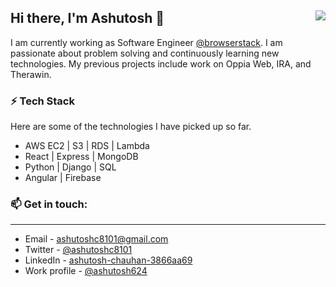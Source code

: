 ## Hi there, I'm Ashutosh 👋 <img align="right" src="https://komarev.com/ghpvc/?username=ashutoshc8101&color=brightgreen" />

I am currently working as Software Engineer [@browserstack](https://github.com/browserstack/). I am passionate about problem solving and continuously learning new technologies. My previous projects include work on Oppia Web, IRA, and Therawin.

### ⚡ Tech Stack
Here are some of the technologies I have picked up so far.
<br />
<ul>
    <li>AWS EC2 | S3 | RDS | Lambda</li>
    <li>React | Express | MongoDB</li>
    <li>Python | Django | SQL</li>
    <li>Angular | Firebase</li>
</ul>

### 📫 Get in touch: 
<hr />
<ul>
    <li> Email - <a href="mailto:ashutoshc8101@gmail.com">ashutoshc8101@gmail.com</a></li>
    <li> Twitter - <a href="https://twitter.com/ashutoshc8101">@ashutoshc8101</a></li>
    <li> LinkedIn - <a href="https://www.linkedin.com/in/ashutosh-chauhan-3866aa69/">ashutosh-chauhan-3866aa69</a></li>
    <li>Work profile - <a href="https://github.com/ashutosh624">@ashutosh624</a></li>
</ul>

